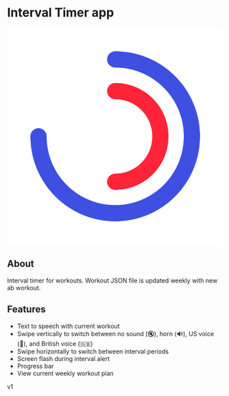 # Interval Timer app

![icon](icon.png)

## About

Interval timer for workouts. Workout JSON file is updated weekly with new ab workout.

## Features
- Text to speech with current workout
- Swipe vertically to switch between no sound (🔇), horn (🔊), US voice (👄), and British voice (🇬🇧)
- Swipe horizontally to switch between interval periods
- Screen flash during interval alert
- Progress bar
- View current weekly workout plan

v1
